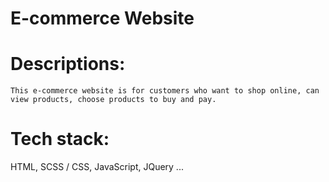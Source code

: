 # E-commerce Website


# Descriptions:
    This e-commerce website is for customers who want to shop online, can view products, choose products to buy and pay.


# Tech stack: 
  HTML,
  SCSS / CSS,
  JavaScript,
  JQuery
  ...
